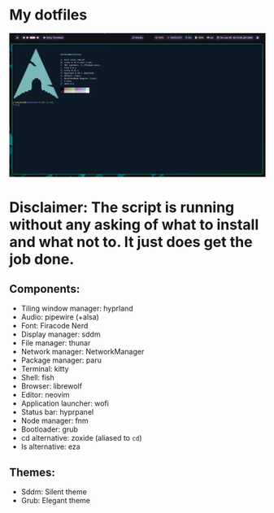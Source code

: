 # My dotfiles

<p align="center">
  <img src="preview.png" width="700" alt="Preview image">
</p>

# Disclaimer: The script is running without any asking of what to install and what not to. It just does get the job done.

## Components:

- Tiling window manager: hyprland
- Audio: pipewire (+alsa)
- Font: Firacode Nerd
- Display manager: sddm
- File manager: thunar
- Network manager: NetworkManager
- Package manager: paru
- Terminal: kitty
- Shell: fish
- Browser: librewolf
- Editor: neovim
- Application launcher: wofi
- Status bar: hyprpanel
- Node manager: fnm
- Bootloader: grub
- cd alternative: zoxide (aliased to `cd`)
- ls alternative: eza

## Themes:

- Sddm: Silent theme
- Grub: Elegant theme
